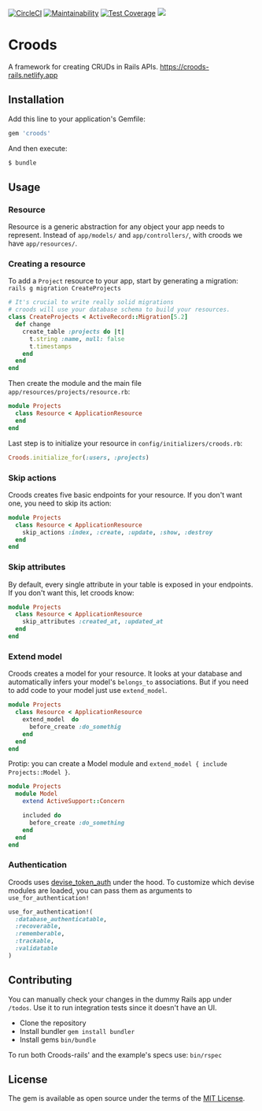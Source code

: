 [![CircleCI](https://circleci.com/gh/SeasonedSoftware/croods-rails.svg?style=svg)](https://circleci.com/gh/SeasonedSoftware/croods-rails)
[![Maintainability](https://api.codeclimate.com/v1/badges/5531c26549b427684578/maintainability)](https://codeclimate.com/github/SeasonedSoftware/croods-rails/maintainability)
[![Test Coverage](https://api.codeclimate.com/v1/badges/5531c26549b427684578/test_coverage)](https://codeclimate.com/github/SeasonedSoftware/croods-rails/test_coverage)
![](https://ruby-gem-downloads-badge.herokuapp.com/croods?type=total)

# Croods

A framework for creating CRUDs in Rails APIs. https://croods-rails.netlify.app

## Installation

Add this line to your application's Gemfile:

```ruby
gem 'croods'
```

And then execute:

```bash
$ bundle
```

## Usage

### Resource

Resource is a generic abstraction for any object your app needs to represent. Instead of `app/models/` and `app/controllers/`, with croods we have `app/resources/`.

### Creating a resource

To add a `Project` resource to your app, start by generating a migration:
`rails g migration CreateProjects`

```ruby
# It's crucial to write really solid migrations
# croods will use your database schema to build your resources.
class CreateProjects < ActiveRecord::Migration[5.2]
  def change
    create_table :projects do |t|
      t.string :name, null: false
      t.timestamps
    end
  end
end
```

Then create the module and the main file `app/resources/projects/resource.rb`:

```ruby
module Projects
  class Resource < ApplicationResource
  end
end
```

Last step is to initialize your resource in `config/initializers/croods.rb`:

```ruby
Croods.initialize_for(:users, :projects)
```

### Skip actions

Croods creates five basic endpoints for your resource. If you don't want one, you need to skip its action:

```ruby
module Projects
  class Resource < ApplicationResource
    skip_actions :index, :create, :update, :show, :destroy
  end
end
```

### Skip attributes

By default, every single attribute in your table is exposed in your endpoints. If you don't want this, let croods know:

```ruby
module Projects
  class Resource < ApplicationResource
    skip_attributes :created_at, :updated_at
  end
end
```

### Extend model

Croods creates a model for your resource. It looks at your database and automatically infers your model's `belongs_to` associations. But if you need to add code to your model just use `extend_model`.

```ruby
module Projects
  class Resource < ApplicationResource
    extend_model  do
      before_create :do_somethig
    end
  end
end
```

Protip: you can create a Model module and `extend_model { include Projects::Model }`.

```ruby
module Projects
  module Model
    extend ActiveSupport::Concern

    included do
      before_create :do_something
    end
  end
end
```

### Authentication

Croods uses [devise_token_auth](https://github.com/lynndylanhurley/devise_token_auth) under the hood.
To customize which devise modules are loaded, you can pass them as arguments to `use_for_authentication!`

```ruby
use_for_authentication!(
  :database_authenticatable,
  :recoverable,
  :rememberable,
  :trackable,
  :validatable
)
```

## Contributing

You can manually check your changes in the dummy Rails app under `/todos`.
Use it to run integration tests since it doesn't have an UI.

- Clone the repository
- Install bundler `gem install bundler`
- Install gems `bin/bundle`

To run both Croods-rails' and the example's specs use:
`bin/rspec`

## License

The gem is available as open source under the terms of the [MIT License](https://opensource.org/licenses/MIT).
